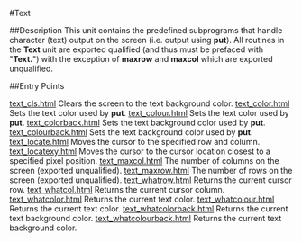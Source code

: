 
#Text

##Description
This unit contains the predefined subprograms that handle character (text) output on the screen (i.e. output using **put**).
All routines in the **Text** unit are exported qualified (and thus must be prefaced with "**Text.**") with the exception of **maxrow** and **maxcol** which are exported unqualified.



##Entry Points

[text_cls.html](**Cls**) Clears the screen to the text background color.
[text_color.html](**Color**) Sets the text color used by **put**.
[text_colour.html](**Colour**) Sets the text color used by **put**.
[text_colorback.html](**ColorBack**) Sets the text background color used by **put**.
[text_colourback.html](**ColourBack**) Sets the text background color used by **put**.
[text_locate.html](**Locate**) Moves the cursor to the specified row and column.
[text_locatexy.html](**LocateXY**) Moves the cursor to the cursor location closest to a specified pixel position.
[text_maxcol.html](**maxcol**) The number of columns on the screen (exported unqualified).
[text_maxrow.html](**maxrow**) The number of rows on the screen (exported unqualified).
[text_whatrow.html](**WhatRow**) Returns the current cursor row.
[text_whatcol.html](**WhatCol**) Returns the current cursor column.
[text_whatcolor.html](**WhatColor**) Returns the current text color.
[text_whatcolour.html](**WhatColour**) Returns the current text color.
[text_whatcolorback.html](**WhatColorBack**) Returns the current text background color.
[text_whatcolourback.html](**WhatColourBack**) Returns the current text background color.


